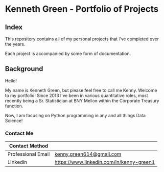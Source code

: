 # Kenneth Green - Portfolio of Projects

## Index

This repository contains all of my personal projects that I've completed over the years.

Each project is accompanied by some form of documentation. 

## Background

Hello!

My name is Kenneth Green, but please feel free to call me Kenny. Welcome to my portfolio! Since 2013 I've been in various quantitative roles, most recently being a Sr. Statistician at BNY Mellon within the Corporate Treasury function.

Now, I am focusing on Python programming in any and all things Data Science!

### Contact Me

| Contact Method |  |
| --- | --- |
| Professional Email | kenny.green614@gmail.com |
| LinkedIn | https://www.linkedin.com/in/kenny-green1  |
